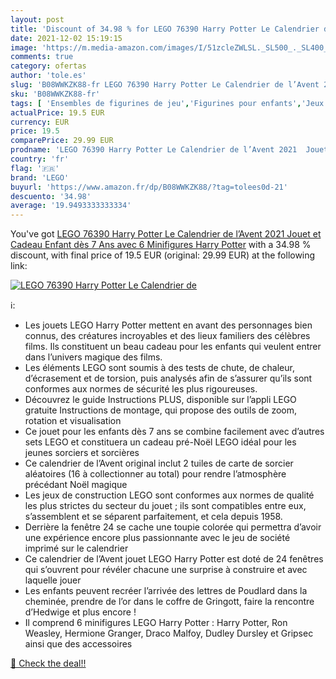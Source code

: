```yaml
---
layout: post
title: 'Discount of 34.98 % for LEGO 76390 Harry Potter Le Calendrier de'
date: 2021-12-02 15:19:15
image: 'https://m.media-amazon.com/images/I/51zcleZWLSL._SL500_._SL400_.jpg'
comments: true
category: ofertas
author: 'tole.es'
slug: 'B08WWKZK88-fr LEGO 76390 Harry Potter Le Calendrier de l’Avent 2021...'
sku: 'B08WWKZK88-fr'
tags: [ 'Ensembles de figurines de jeu','Figurines pour enfants','Jeux et Jouets','Jeux et jouets','lego', ]
actualPrice: 19.5 EUR
currency: EUR
price: 19.5
comparePrice: 29.99 EUR
prodname: 'LEGO 76390 Harry Potter Le Calendrier de l’Avent 2021  Jouet et Cadeau Enfant dès 7 Ans  avec 6 Minifigures Harry Potter'
country: 'fr'
flag: '🇫🇷'
brand: 'LEGO'
buyurl: 'https://www.amazon.fr/dp/B08WWKZK88/?tag=tolees0d-21'
descuento: '34.98'
average: '19.9493333333334'
---
```


You've got [LEGO 76390 Harry Potter Le Calendrier de l’Avent 2021  Jouet et Cadeau Enfant dès 7 Ans  avec 6 Minifigures Harry Potter](https://www.amazon.fr/dp/B08WWKZK88/?tag=tolees0d-21) with a  34.98 % discount, with final price of 19.5 EUR (original: 29.99 EUR) at the following link:

[![LEGO 76390 Harry Potter Le Calendrier de](https://m.media-amazon.com/images/I/51zcleZWLSL._SL500_._SL400_.jpg)](https://www.amazon.fr/dp/B08WWKZK88/?tag=tolees0d-21)

ℹ️:

- Les jouets LEGO Harry Potter mettent en avant des personnages bien connus, des créatures incroyables et des lieux familiers des célèbres films. Ils constituent un beau cadeau pour les enfants qui veulent entrer dans l’univers magique des films.
- Les éléments LEGO sont soumis à des tests de chute, de chaleur, d’écrasement et de torsion, puis analysés afin de s’assurer qu’ils sont conformes aux normes de sécurité les plus rigoureuses.
- Découvrez le guide Instructions PLUS, disponible sur l’appli LEGO gratuite Instructions de montage, qui propose des outils de zoom, rotation et visualisation
- Ce jouet pour les enfants dès 7 ans se combine facilement avec d’autres sets LEGO et constituera un cadeau pré-Noël LEGO idéal pour les jeunes sorciers et sorcières
- Ce calendrier de l’Avent original inclut 2 tuiles de carte de sorcier aléatoires (16 à collectionner au total) pour rendre l’atmosphère précédant Noël magique
- Les jeux de construction LEGO sont conformes aux normes de qualité les plus strictes du secteur du jouet ; ils sont compatibles entre eux, s’assemblent et se séparent parfaitement, et cela depuis 1958.
- Derrière la fenêtre 24 se cache une toupie colorée qui permettra d’avoir une expérience encore plus passionnante avec le jeu de société imprimé sur le calendrier
- Ce calendrier de l’Avent jouet LEGO Harry Potter est doté de 24 fenêtres qui s’ouvrent pour révéler chacune une surprise à construire et avec laquelle jouer
- Les enfants peuvent recréer l’arrivée des lettres de Poudlard dans la cheminée, prendre de l’or dans le coffre de Gringott, faire la rencontre d’Hedwige et plus encore !
- Il comprend 6 minifigures LEGO Harry Potter : Harry Potter, Ron Weasley, Hermione Granger, Draco Malfoy, Dudley Dursley et Gripsec ainsi que des accessoires

[🛒 Check the deal!!](https://www.amazon.fr/dp/B08WWKZK88/?tag=tolees0d-21)
